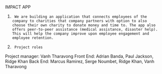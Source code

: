 IMPACT APP
1.      We are building an application that connects employees of the company to charities that company partners with option to also choose their own charity to donate money and time to. The app also offers peer-to-peer assistance (medical assistance, disaster help). This will help the company improve upon employee engagement and employee retention.
2.      Project roles
 Project manager: Vanh Tharavong
 Front End: Adrian Banda, Paul Jackson, Ridge Khan
 Back End: Marcus Ramirez, Serge Noumbet, Ridge Khan, Vanh Tharavong